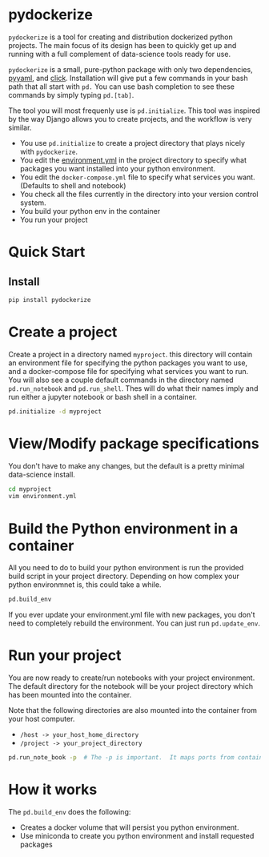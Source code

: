 # pydockerize
`pydockerize` is a tool for creating and distribution dockerized python projects.  The main focus of its design
has been to quickly get up and running with a full complement of data-science tools ready for use.

`pydockerize` is a small, pure-python package with only two dependencies,
[pyyaml](https://github.com/yaml/pyyaml), and [click](https://palletsprojects.com/p/click/).  Installation will give put
a few commands in your bash path that all start with `pd.`  You can use bash completion to see these commands by simply
typing `pd.[tab]`.

The tool you will most frequenly use is `pd.initialize`.  This tool was inspired by the way Django allows you to create projects, and the workflow is very similar.

* You use `pd.initialize` to create a project directory that plays nicely with `pydockerize`.
* You edit the
[environment.yml](https://docs.conda.io/projects/conda/en/latest/user-guide/tasks/manage-environments.html) in the project directory to specify what packages you want installed into your python environment.
* You edit the `docker-compose.yml` file to specify what services you want. (Defaults to shell and notebook)
* You check all the files currently in the directory into your version control system.
* You build your python env in the container
* You run your project

# Quick Start
## Install
```bash
pip install pydockerize
```

# Create a project
Create a project in a directory named `myproject`.  this directory will contain an environment file for specifying
the python packages you want to use, and a docker-compose file for specifying what services you want to run.  You 
will also see a couple default commands in the directory named `pd.run_notebook` and `pd.run_shell`.  Thes will do
what their names imply and run either a jupyter notebook or bash shell in a container.
```bash
pd.initialize -d myproject
```

# View/Modify package specifications
You don't have to make any changes, but the default is a pretty minimal data-science install.
```bash
cd myproject
vim environment.yml
```

# Build the Python environment in a container
All you need to do to build your python environment is run the provided build script in your project directory.
Depending on how complex your python environmnet is, this could take a while.
```bash
pd.build_env
```

If you ever update your environment.yml file with new packages, you don't need to completely rebuild
the environment.  You can just run `pd.update_env`.

# Run your project
You are now ready to create/run notebooks with your project environment.  The default directory
for the notebook will be your project directory which has been mounted into the container.

Note that the following directories are also mounted into the container from your host computer.
* `/host -> your_host_home_directory`
* `/project -> your_project_directory`
```bash
pd.run_note_book -p  # The -p is important.  It maps ports from container to host.
```


# How it works
The `pd.build_env` does the following:
* Creates a docker volume that will persist you python environment.
* Use miniconda to create you python environment and install requested packages


